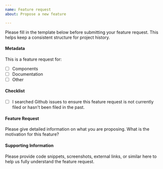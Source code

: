 ```yaml
---
name: Feature request
about: Propose a new feature

---
```


Please fill in the template below before submitting your feature request. This helps keep a consistent structure for project history.

#### Metadata

This is a feature request for:

- [ ] Components
- [ ] Documentation
- [ ] Other

#### Checklist

- [ ] I searched Github issues to ensure this feature request is not currently filed or hasn't been filed in the past.

#### Feature Request

Please give detailed information on what you are proposing. What is the motivation for this feature?

#### Supporting Information

Please provide code snippets, screenshots, external links, or similar here to help us fully understand the feature request.
